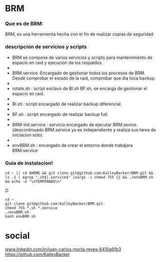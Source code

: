 # BRM

### Que es de BRM:

BRM, es una herramienta hecha con el fin de realizar copias de seguridad 

### descripción de servicios y scripts

- BRM se compone de varios servicios y scripts para mantenimiento de espacio en raid y ejecucion de los respaldos.
- 
- BRM.service :Encargado de gestionar todos los procesos de BRM. Desde comprobar el estado de la raid, comprobar que dia toca backup. 
- 
- rotate.sh : script esclavo de BI.sh BF.sh, se encarga de gestionar el espacio en raid. 
- 
- BI.sh : script encargado de realizar backup diferencial. 
- 
- BF.sh : script encargado de realizar backup full.
- 
- BRM-init.service : servicio encargado de ejecutar BRM.sevice.  (descontinuado BRM.service ya es independiente y realiza sus tarea de iniciacion solo).
- 
- envBRM.sh : encargado de crear el entorno donde trabajara BRM.service 


### Guia de instalacion!

```shell
cd ~ || cd $HOME && git clone git@github.com:KalleyBacker/BRM.git && ls -1 | egrep ".sh$|.service$" |xargs -i chmod 755 {} && ./envBRM.sh && echo -e "\nTERMINADO\n" 
```

O

```shell
cd ~ 
git clone git@github.com:KalleyBacker/BRM.git
chmod 755 *.sh *.service 
./envBRM.sh 
bash envBRM.sh 
```


# social 
www.linkedin.com/in/juan-carlos-morla-reyes-6410a91b3
https://github.com/KalleyBacker



